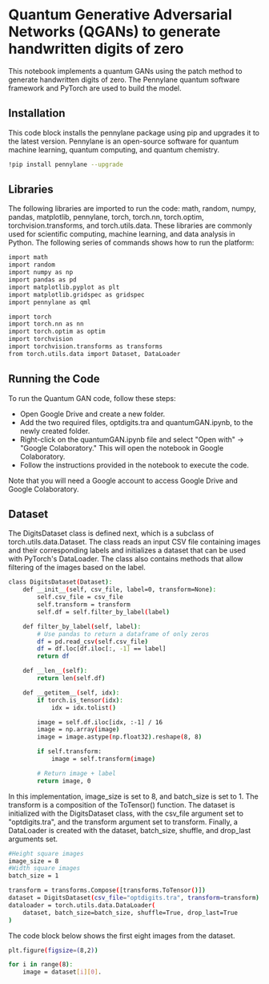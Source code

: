 # Quantum Generative Adversarial Networks (QGANs) to generate handwritten digits of zero

This notebook implements a quantum GANs using the patch method to generate handwritten digits of zero. The Pennylane quantum software framework and PyTorch are used to build the model.

## Installation

This code block installs the pennylane package using pip and upgrades it to the latest version. Pennylane is an open-source software for quantum machine learning, quantum computing, and quantum chemistry.
```bash
!pip install pennylane --upgrade
```

## Libraries

The following libraries are imported to run the code: math, random, numpy, pandas, matplotlib, pennylane, torch, torch.nn, torch.optim, torchvision.transforms, and torch.utils.data. These libraries are commonly used for scientific computing, machine learning, and data analysis in Python.
The following series of commands shows how to run the platform:
```bash
import math
import random
import numpy as np
import pandas as pd
import matplotlib.pyplot as plt
import matplotlib.gridspec as gridspec
import pennylane as qml

import torch
import torch.nn as nn
import torch.optim as optim
import torchvision
import torchvision.transforms as transforms
from torch.utils.data import Dataset, DataLoader
```
## Running the Code

To run the Quantum GAN code, follow these steps:

* Open Google Drive and create a new folder.
* Add the two required files, optdigits.tra and quantumGAN.ipynb, to the newly created folder.
* Right-click on the quantumGAN.ipynb file and select "Open with" -> "Google Colaboratory." This will open the notebook in Google Colaboratory.
* Follow the instructions provided in the notebook to execute the code.

Note that you will need a Google account to access Google Drive and Google Colaboratory.

## Dataset

The DigitsDataset class is defined next, which is a subclass of torch.utils.data.Dataset. The class reads an input CSV file containing images and their corresponding labels and initializes a dataset that can be used with PyTorch's DataLoader. The class also contains methods that allow filtering of the images based on the label.
```bash
class DigitsDataset(Dataset):
    def __init__(self, csv_file, label=0, transform=None):
        self.csv_file = csv_file
        self.transform = transform
        self.df = self.filter_by_label(label)

    def filter_by_label(self, label):
        # Use pandas to return a dataframe of only zeros
        df = pd.read_csv(self.csv_file)
        df = df.loc[df.iloc[:, -1] == label]
        return df

    def __len__(self):
        return len(self.df)

    def __getitem__(self, idx):
        if torch.is_tensor(idx):
            idx = idx.tolist()

        image = self.df.iloc[idx, :-1] / 16
        image = np.array(image)
        image = image.astype(np.float32).reshape(8, 8)

        if self.transform:
            image = self.transform(image)

        # Return image + label
        return image, 0
```
In this implementation, image_size is set to 8, and batch_size is set to 1. The transform is a composition of the ToTensor() function. The dataset is initialized with the DigitsDataset class, with the csv_file argument set to "optdigits.tra", and the transform argument set to transform. Finally, a DataLoader is created with the dataset, batch_size, shuffle, and drop_last arguments set.
```bash
#Height square images
image_size = 8  
#Width square images
batch_size = 1

transform = transforms.Compose([transforms.ToTensor()])
dataset = DigitsDataset(csv_file="optdigits.tra", transform=transform)
dataloader = torch.utils.data.DataLoader(
    dataset, batch_size=batch_size, shuffle=True, drop_last=True
)
```
The code block below shows the first eight images from the dataset.
```bash
plt.figure(figsize=(8,2))

for i in range(8):
    image = dataset[i][0].
```
